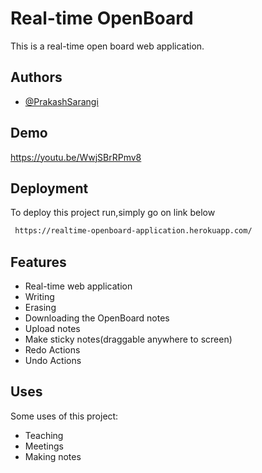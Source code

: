 
# Real-time OpenBoard

This is a real-time open board web application.

## Authors

 - [@PrakashSarangi](https://github.com/PrakashSarangi)


## Demo

https://youtu.be/WwjSBrRPmv8


## Deployment

To deploy this project run,simply go on link below

```bash
 https://realtime-openboard-application.herokuapp.com/
```


## Features

- Real-time web application
- Writing
- Erasing
- Downloading the OpenBoard notes
- Upload notes
- Make sticky notes(draggable anywhere to screen)
- Redo Actions
- Undo Actions


## Uses

Some uses of this project:

- Teaching
- Meetings
- Making notes

